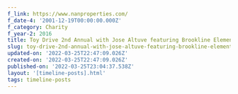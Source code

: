 ```yaml
---
f_link: https://www.nanproperties.com/
f_date-4: '2001-12-19T00:00:00.000Z'
f_category: Charity
f_year-2: 2016
title: Toy Drive 2nd Annual with Jose Altuve featuring Brookline Elementary
slug: toy-drive-2nd-annual-with-jose-altuve-featuring-brookline-elementary
updated-on: '2022-03-25T22:47:09.026Z'
created-on: '2022-03-25T22:47:09.026Z'
published-on: '2022-03-25T23:04:37.538Z'
layout: '[timeline-posts].html'
tags: timeline-posts
---
```



